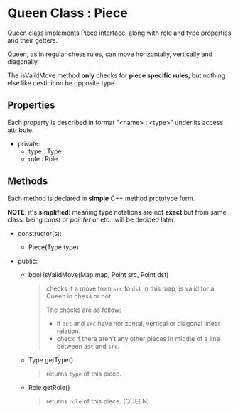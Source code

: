 # Queen Class : Piece

Queen class implements [Piece](./piece.md) interface, along with role and type properties and their getters.

Queen, as in regular chess rules, can move horizontally, vertically and diagonally.

The isValidMove method **only** checks for **piece specific rules**, but nothing else like destinition be opposite type.

## Properties

Each property is described in format "\<name\> : \<type\>" under its access attribute.

*   private:
    *   type : Type
    *   role : Role

## Methods

Each method is declared in **simple** C++ method prototype form.

**NOTE**: it's **simplified**! meaning type notations are not **exact** but from same class. being *const* or *pointer* or etc.. will be decided later.

*   constructor(s):  
    *   Piece(Type type)

*   public:
    *   bool isValidMove(Map map, Point src, Point dst)
        > checks if a move from `src` to `dst` in this map, 
        > is valid for a Queen in chess or not.
        > 
        > The checks are as follow:
        > *   if `dst` and `src` have horizontal, vertical 
        >     or diagonal linear relation.
        > *   check if there aren't any other pieces in middle of 
        >     a line between `dst` and `src`.

    *   Type getType()
        > returns `type` of this piece.

    *   Role getRole()
        > returns `role` of this piece. (QUEEN)

